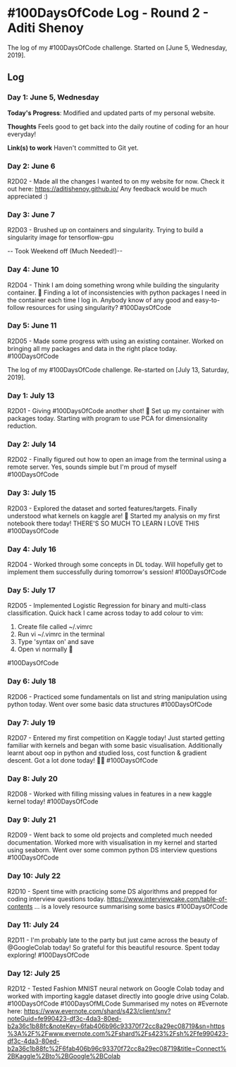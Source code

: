 # #100DaysOfCode Log - Round 2 - Aditi Shenoy

The log of my #100DaysOfCode challenge. Started on [June 5, Wednesday, 2019].

## Log

### Day 1: June 5, Wednesday

**Today's Progress**: Modified and updated parts of my personal website. 

**Thoughts** Feels good to get back into the daily routine of coding for an hour everyday! 

**Link(s) to work** Haven't committed to Git yet. 

### Day 2: June 6
R2D02 - Made all the changes I wanted to on my website for now. Check it out here: https://aditishenoy.github.io/  Any feedback would be much appreciated :)

### Day 3: June 7
R2D03 - Brushed up on containers and singularity. Trying to build a singularity image for tensorflow-gpu 

-- Took Weekend off (Much Needed!)-- 

### Day 4: June 10
R2D04 - Think I am doing something wrong while building the singularity container. 🤔 Finding a lot of inconsistencies with python packages I need in the container each time I log in. Anybody know of any good and easy-to-follow resources for using singularity? #100DaysOfCode

### Day 5: June 11
R2D05 - Made some progress with using an existing container. Worked on bringing all my packages and data in the right place today. #100DaysOfCode


The log of my #100DaysOfCode challenge. Re-started on [July 13, Saturday, 2019].

### Day 1: July 13
R2D01 - Giving #100DaysOfCode another shot! 🤗
Set up my container with packages today. Starting with program to use PCA for dimensionality reduction.

### Day 2: July 14
R2D02 - Finally figured out how to open an image from the terminal using a remote server. Yes, sounds simple but I'm proud of myself #100DaysOfCode 

### Day 3: July 15
R2D03 - Explored the dataset and sorted features/targets. Finally understood what kernels on kaggle are! 🙈 Started my analysis on my first notebook there today! THERE'S SO MUCH TO LEARN I LOVE THIS #100DaysOfCode

### Day 4: July 16
R2D04 - Worked through some concepts in DL today. Will hopefully get to implement them successfully during tomorrow's session! #100DaysOfCode 

### Day 5: July 17
R2D05 - Implemented Logistic Regression for binary and multi-class classification. Quick hack I came across today to add colour to vim:

1) Create file called ~/.vimrc
2) Run vi ~/.vimrc in the terminal
3) Type 'syntax on' and save 
4) Open vi normally 🎉

#100DaysOfCode

### Day 6: July 18
R2D06 - Practiced some fundamentals on list and string manipulation using python today. Went over some basic data structures #100DaysOfCode 

### Day 7: July 19
R2D07 - Entered my first competition on Kaggle today! Just started getting familiar with kernels and began with some basic visualisation. Additionally learnt about oop in python and studied loss, cost function & gradient descent. Got a lot done today! 💪💪 #100DaysOfCode 

### Day 8: July 20
R2D08 - Worked with filling missing values in features in a new kaggle kernel today! #100DaysOfCode

### Day 9: July 21
R2D09 - Went back to some old projects and completed much needed documentation. Worked more with visualisation in my kernel and started using seaborn. Went over some common python DS interview questions #100DaysOfCode

### Day 10: July 22
R2D10 - Spent time with practicing some DS algorithms and prepped for coding interview questions today. https://www.interviewcake.com/table-of-contents … is a lovely resource summarising some basics #100DaysOfCode

### Day 11: July 24
R2D11 - I'm probably late to the party but just came across the beauty of @GoogleColab today! So grateful for this beautiful resource. Spent today exploring! #100DaysOfCode

### Day 12: July 25
R2D12 - Tested Fashion MNIST neural network on Google Colab today and worked with importing kaggle dataset directly into google drive using Colab. #100DaysOfCode #100DaysOfMLCode
Summarised my notes on #Evernote here: https://www.evernote.com/shard/s423/client/snv?noteGuid=fe990423-df3c-4da3-80ed-b2a36c1b88fc&noteKey=6fab406b96c93370f72cc8a29ec08719&sn=https%3A%2F%2Fwww.evernote.com%2Fshard%2Fs423%2Fsh%2Ffe990423-df3c-4da3-80ed-b2a36c1b88fc%2F6fab406b96c93370f72cc8a29ec08719&title=Connect%2BKaggle%2Bto%2BGoogle%2BColab


